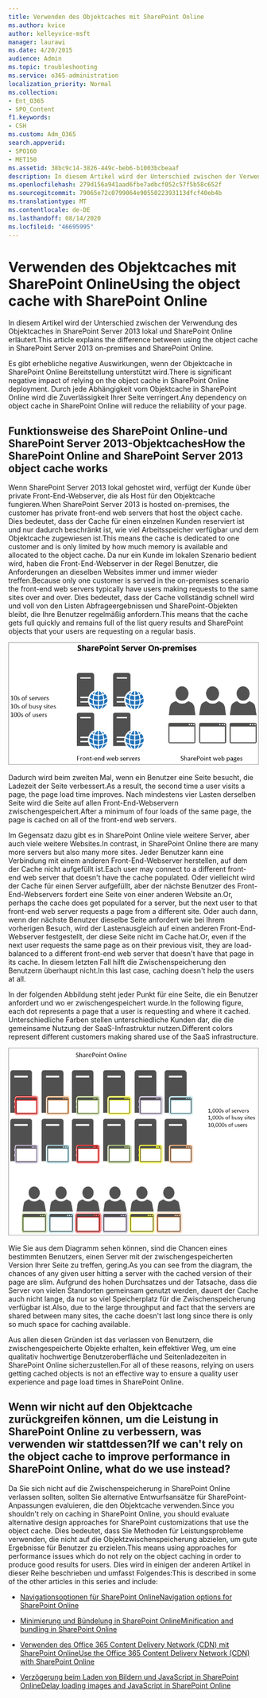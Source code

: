 ```yaml
---
title: Verwenden des Objektcaches mit SharePoint Online
ms.author: kvice
author: kelleyvice-msft
manager: laurawi
ms.date: 4/20/2015
audience: Admin
ms.topic: troubleshooting
ms.service: o365-administration
localization_priority: Normal
ms.collection:
- Ent_O365
- SPO_Content
f1.keywords:
- CSH
ms.custom: Adm_O365
search.appverid:
- SPO160
- MET150
ms.assetid: 38bc9c14-3826-449c-beb6-b1003bcbeaaf
description: In diesem Artikel wird der Unterschied zwischen der Verwendung des Objektcaches in SharePoint Server 2013 lokal und SharePoint Online erläutert.
ms.openlocfilehash: 279d156a941aad6fbe7adbcf052c57f5b58c652f
ms.sourcegitcommit: 79065e72c0799064e9055022393113dfcf40eb4b
ms.translationtype: MT
ms.contentlocale: de-DE
ms.lasthandoff: 08/14/2020
ms.locfileid: "46695995"
---
```

# <a name="using-the-object-cache-with-sharepoint-online"></a><span data-ttu-id="cc57f-103">Verwenden des Objektcaches mit SharePoint Online</span><span class="sxs-lookup"><span data-stu-id="cc57f-103">Using the object cache with SharePoint Online</span></span>

<span data-ttu-id="cc57f-104">In diesem Artikel wird der Unterschied zwischen der Verwendung des Objektcaches in SharePoint Server 2013 lokal und SharePoint Online erläutert.</span><span class="sxs-lookup"><span data-stu-id="cc57f-104">This article explains the difference between using the object cache in SharePoint Server 2013 on-premises and SharePoint Online.</span></span>
  
<span data-ttu-id="cc57f-105">Es gibt erhebliche negative Auswirkungen, wenn der Objektcache in SharePoint Online Bereitstellung unterstützt wird.</span><span class="sxs-lookup"><span data-stu-id="cc57f-105">There is significant negative impact of relying on the object cache in SharePoint Online deployment.</span></span> <span data-ttu-id="cc57f-106">Durch jede Abhängigkeit vom Objektcache in SharePoint Online wird die Zuverlässigkeit Ihrer Seite verringert.</span><span class="sxs-lookup"><span data-stu-id="cc57f-106">Any dependency on object cache in SharePoint Online will reduce the reliability of your page.</span></span> 
  
## <a name="how-the-sharepoint-online-and-sharepoint-server-2013-object-cache-works"></a><span data-ttu-id="cc57f-107">Funktionsweise des SharePoint Online-und SharePoint Server 2013-Objektcaches</span><span class="sxs-lookup"><span data-stu-id="cc57f-107">How the SharePoint Online and SharePoint Server 2013 object cache works</span></span>

<span data-ttu-id="cc57f-108">Wenn SharePoint Server 2013 lokal gehostet wird, verfügt der Kunde über private Front-End-Webserver, die als Host für den Objektcache fungieren.</span><span class="sxs-lookup"><span data-stu-id="cc57f-108">When SharePoint Server 2013 is hosted on-premises, the customer has private front-end web servers that host the object cache.</span></span> <span data-ttu-id="cc57f-109">Dies bedeutet, dass der Cache für einen einzelnen Kunden reserviert ist und nur dadurch beschränkt ist, wie viel Arbeitsspeicher verfügbar und dem Objektcache zugewiesen ist.</span><span class="sxs-lookup"><span data-stu-id="cc57f-109">This means the cache is dedicated to one customer and is only limited by how much memory is available and allocated to the object cache.</span></span> <span data-ttu-id="cc57f-110">Da nur ein Kunde im lokalen Szenario bedient wird, haben die Front-End-Webserver in der Regel Benutzer, die Anforderungen an dieselben Websites immer und immer wieder treffen.</span><span class="sxs-lookup"><span data-stu-id="cc57f-110">Because only one customer is served in the on-premises scenario the front-end web servers typically have users making requests to the same sites over and over.</span></span> <span data-ttu-id="cc57f-111">Dies bedeutet, dass der Cache vollständig schnell wird und voll von den Listen Abfrageergebnissen und SharePoint-Objekten bleibt, die Ihre Benutzer regelmäßig anfordern.</span><span class="sxs-lookup"><span data-stu-id="cc57f-111">This means that the cache gets full quickly and remains full of the list query results and SharePoint objects that your users are requesting on a regular basis.</span></span>
  
![Zeigt Datenverkehr und Last an lokale Front-End-Webserver](../media/a0d38b36-4909-4abb-8d4e-4930814bb3de.png)
  
<span data-ttu-id="cc57f-113">Dadurch wird beim zweiten Mal, wenn ein Benutzer eine Seite besucht, die Ladezeit der Seite verbessert.</span><span class="sxs-lookup"><span data-stu-id="cc57f-113">As a result, the second time a user visits a page, the page load time improves.</span></span> <span data-ttu-id="cc57f-114">Nach mindestens vier Lasten derselben Seite wird die Seite auf allen Front-End-Webservern zwischengespeichert.</span><span class="sxs-lookup"><span data-stu-id="cc57f-114">After a minimum of four loads of the same page, the page is cached on all of the front-end web servers.</span></span>
  
<span data-ttu-id="cc57f-115">Im Gegensatz dazu gibt es in SharePoint Online viele weitere Server, aber auch viele weitere Websites.</span><span class="sxs-lookup"><span data-stu-id="cc57f-115">In contrast, in SharePoint Online there are many more servers but also many more sites.</span></span> <span data-ttu-id="cc57f-116">Jeder Benutzer kann eine Verbindung mit einem anderen Front-End-Webserver herstellen, auf dem der Cache nicht aufgefüllt ist.</span><span class="sxs-lookup"><span data-stu-id="cc57f-116">Each user may connect to a different front-end web server that doesn't have the cache populated.</span></span> <span data-ttu-id="cc57f-117">Oder vielleicht wird der Cache für einen Server aufgefüllt, aber der nächste Benutzer des Front-End-Webservers fordert eine Seite von einer anderen Website an.</span><span class="sxs-lookup"><span data-stu-id="cc57f-117">Or, perhaps the cache does get populated for a server, but the next user to that front-end web server requests a page from a different site.</span></span> <span data-ttu-id="cc57f-118">Oder auch dann, wenn der nächste Benutzer dieselbe Seite anfordert wie bei Ihrem vorherigen Besuch, wird der Lastenausgleich auf einen anderen Front-End-Webserver festgestellt, der diese Seite nicht im Cache hat.</span><span class="sxs-lookup"><span data-stu-id="cc57f-118">Or, even if the next user requests the same page as on their previous visit, they are load-balanced to a different front-end web server that doesn't have that page in its cache.</span></span> <span data-ttu-id="cc57f-119">In diesem letzten Fall hilft die Zwischenspeicherung den Benutzern überhaupt nicht.</span><span class="sxs-lookup"><span data-stu-id="cc57f-119">In this last case, caching doesn't help the users at all.</span></span>
  
<span data-ttu-id="cc57f-120">In der folgenden Abbildung steht jeder Punkt für eine Seite, die ein Benutzer anfordert und wo er zwischengespeichert wurde.</span><span class="sxs-lookup"><span data-stu-id="cc57f-120">In the following figure, each dot represents a page that a user is requesting and where it cached.</span></span> <span data-ttu-id="cc57f-121">Unterschiedliche Farben stellen unterschiedliche Kunden dar, die die gemeinsame Nutzung der SaaS-Infrastruktur nutzen.</span><span class="sxs-lookup"><span data-stu-id="cc57f-121">Different colors represent different customers making shared use of the SaaS infrastructure.</span></span>
  
![Zeigt die Ergebnisse der Objektzwischenspeicherung in SharePoint Online](../media/25d04011-ef83-4cb7-9e04-a6ed490f63c3.png)
  
<span data-ttu-id="cc57f-123">Wie Sie aus dem Diagramm sehen können, sind die Chancen eines bestimmten Benutzers, einen Server mit der zwischengespeicherten Version Ihrer Seite zu treffen, gering.</span><span class="sxs-lookup"><span data-stu-id="cc57f-123">As you can see from the diagram, the chances of any given user hitting a server with the cached version of their page are slim.</span></span> <span data-ttu-id="cc57f-124">Aufgrund des hohen Durchsatzes und der Tatsache, dass die Server von vielen Standorten gemeinsam genutzt werden, dauert der Cache auch nicht lange, da nur so viel Speicherplatz für die Zwischenspeicherung verfügbar ist.</span><span class="sxs-lookup"><span data-stu-id="cc57f-124">Also, due to the large throughput and fact that the servers are shared between many sites, the cache doesn't last long since there is only so much space for caching available.</span></span>
  
<span data-ttu-id="cc57f-125">Aus allen diesen Gründen ist das verlassen von Benutzern, die zwischengespeicherte Objekte erhalten, kein effektiver Weg, um eine qualitativ hochwertige Benutzeroberfläche und Seitenladezeiten in SharePoint Online sicherzustellen.</span><span class="sxs-lookup"><span data-stu-id="cc57f-125">For all of these reasons, relying on users getting cached objects is not an effective way to ensure a quality user experience and page load times in SharePoint Online.</span></span>
  
## <a name="if-we-cant-rely-on-the-object-cache-to-improve-performance-in-sharepoint-online-what-do-we-use-instead"></a><span data-ttu-id="cc57f-126">Wenn wir nicht auf den Objektcache zurückgreifen können, um die Leistung in SharePoint Online zu verbessern, was verwenden wir stattdessen?</span><span class="sxs-lookup"><span data-stu-id="cc57f-126">If we can't rely on the object cache to improve performance in SharePoint Online, what do we use instead?</span></span>

<span data-ttu-id="cc57f-127">Da Sie sich nicht auf die Zwischenspeicherung in SharePoint Online verlassen sollten, sollten Sie alternative Entwurfsansätze für SharePoint-Anpassungen evaluieren, die den Objektcache verwenden.</span><span class="sxs-lookup"><span data-stu-id="cc57f-127">Since you shouldn't rely on caching in SharePoint Online, you should evaluate alternative design approaches for SharePoint customizations that use the object cache.</span></span> <span data-ttu-id="cc57f-128">Dies bedeutet, dass Sie Methoden für Leistungsprobleme verwenden, die nicht auf die Objektzwischenspeicherung abzielen, um gute Ergebnisse für Benutzer zu erzielen.</span><span class="sxs-lookup"><span data-stu-id="cc57f-128">This means using approaches for performance issues which do not rely on the object caching in order to produce good results for users.</span></span> <span data-ttu-id="cc57f-129">Dies wird in einigen der anderen Artikel in dieser Reihe beschrieben und umfasst Folgendes:</span><span class="sxs-lookup"><span data-stu-id="cc57f-129">This is described in some of the other articles in this series and include:</span></span>
  
- [<span data-ttu-id="cc57f-130">Navigationsoptionen für SharePoint Online</span><span class="sxs-lookup"><span data-stu-id="cc57f-130">Navigation options for SharePoint Online</span></span>](navigation-options-for-sharepoint-online.md)
    
- [<span data-ttu-id="cc57f-131">Minimierung und Bündelung in SharePoint Online</span><span class="sxs-lookup"><span data-stu-id="cc57f-131">Minification and bundling in SharePoint Online</span></span>](minification-and-bundling-in-sharepoint-online.md)
    
- [<span data-ttu-id="cc57f-132">Verwenden des Office 365 Content Delivery Network (CDN) mit SharePoint Online</span><span class="sxs-lookup"><span data-stu-id="cc57f-132">Use the Office 365 Content Delivery Network (CDN) with SharePoint Online</span></span>](use-microsoft-365-cdn-with-spo.md)
    
- [<span data-ttu-id="cc57f-133">Verzögerung beim Laden von Bildern und JavaScript in SharePoint Online</span><span class="sxs-lookup"><span data-stu-id="cc57f-133">Delay loading images and JavaScript in SharePoint Online</span></span>](delay-loading-images-and-javascript-in-sharepoint-online.md)
    

